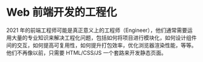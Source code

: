 # Web 前端开发的工程化

2021 年的前端工程师可能是真正意义上的工程师（Engineer），他们通常需要运用大量的专业知识来解决工程化问题，包括如何将项目进行模块化，如何设计组件间的交互，如何提高可复用性，如何提升打包效率，优化浏览器渲染性能，等等。他们不再像以前，只需要 HTML/CSS/JS 一个套路来开发静态页面。

